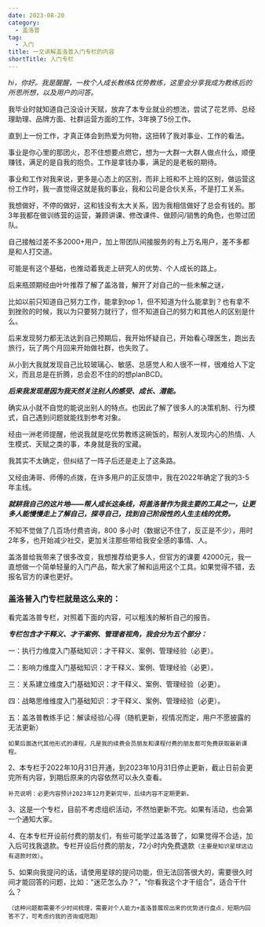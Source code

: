 ```yaml
---
date: 2023-08-20
category:
  - 盖洛普
tag:
  - 入门
title: 一文讲解盖洛普入门专栏的内容
shortTitle: 入门专栏
---
```


*hi，你好。我是醒醒，一枚个人成长教练&优势教练，这里会分享我成为教练后的所思所想，以及用户的问答。*

我毕业时就知道自己没设计天赋，放弃了本专业就业的想法，尝试了花艺师、总经理助理、品牌方面、社群运营方面的工作，3年换了5份工作。

直到上一份工作，才真正体会到热爱为何物，这扭转了我对事业、工作的看法。

事业是你心里的那团火，忍不住想要点燃它，想为一大群一大群人做点什么，顺便赚钱，满足的是自我的抱负。工作是拿钱办事，满足的是老板的期待。

事业和工作对我来说，更多是心态上的区别，而非上班和不上班的区别，做运营这份工作时，我一直觉得这就是我的事业，我和公司是合伙关系，不是打工关系。

我想做好，不停的做好，这和钱没有太大关系，因为我相信做好了总会有钱的。那3年我都在做训练营的运营，兼顾讲课、修改课件、做顾问/销售的角色，也带过团队。

自己接触过差不多2000+用户，加上带团队间接服务的有上万名用户，差不多都是和人打交道。

可能是有这个基础，也推动着我走上研究人的优势、个人成长的路上。

后来瓶颈期经由叶叶推荐了解了盖洛普，解开了对自己的一些未解之谜，

比如以前只知道自己努力工作，能拿到top 1，但不知道为什么能拿到？也有拿不到挫败的时候，我以为只要努力就行了，但不知道自己的努力和其他人的区别是什么。

后来发现努力都无法达到自己预期后，我开始怀疑自己，开始看心理医生，跑出去旅行，玩了两个月回来开始做社群，也失败了。

从小到大我就发现自己比较玻璃心、敏感、总感觉人和人很不一样，很难给人下定义，而且总是在折腾，总会忍不住的的想planBCD。

***后来我发现是因为我天然关注别人的感受、成长、潜能。***

确实从小就不自觉的能说出别人的特点。也因此了解了很多人的决策机制、行为模式，自己遇到问题就能找到参考对象。

经由一洲老师提醒，他说我就是吃优势教练这碗饭的，帮别人发现内心的热情、人生模式、天赋之类的事，本身就是我的宝藏。

我其实不太确定，但纠结了一阵子后还是走上了这条路。

又经由涛哥、师傅的点拨，在许多用户的正反馈中，我在2022年确定了我的3-5年主线。

***就耕我自己的这片地——帮人成长这条线，将盖洛普作为我主要的工具之一，让更多人能慢慢走上了解自己，探寻自己，找到自己阶段性的人生主线的优势。***

不知不觉做了几百场付费咨询，800 多小时（数据记不住了，反正是不少），用时2年多，也开始减少社交，更加关注那些带给我安全感的事情、人。

盖洛普给我带来了很多改变，我想推荐给更多人，但官方的课要 42000元，我一直想做一个简单轻量的入门产品，帮大家了解和运用这个工具。如果觉得不错，去报名官方的课也更好。



### 盖洛普入门专栏就是这么来的：

看完盖洛普专栏，对照着下面的内容，可以粗浅的解析自己的报告。

***专栏包含才干释义、才干案例、管理者视角，我会分为五个部分：***

一：执行力维度入门基础知识：才干释义、案例、管理经验（必更）。

二：影响力维度入门基础知识：才干释义、案例、管理经验（必更）。

三：关系建立维度入门基础知识：才干释义、案例、管理经验（必更）。

四：战略思维维度入门基础知识：才干释义、案例、管理经验（必更）。

五：盖洛普教练手记：解读经验/心得（随机更新，视情况而定，用户不愿披露的无法更新）

`如果后面迭代其他形式的课程，凡是我的续费会员朋友和课程付费的朋友都可免费获取最新课程。`

2、本专栏于2022年10月31日开通，到2023年10月31日停止更新，截止日前会更完所有内容，到期后原来的内容依然可以永久查看。

`补充说明：必更内容预计2023年12月更新完毕，后续内容不定期更新。`

3、这是一个专栏，目前不考虑组织活动，不然怕更新不完。如果有活动，也会第一个通知大家。

4、在本专栏开设前付费的朋友们，有些可能学过盖洛普了，如果觉得不合适，加入后可找我退款。专栏开设后付费的朋友，72小时内免费退款`（主要是知识星球这边有退款时效）`。

5、如果向我提问的话，请使用星球的提问功能，但无法回答很大的，需要很久时间才能回答的问题，比如：“迷茫怎么办？”，“你看我这个才干组合”，适合干什么？

`（这种问题都需要不少时间梳理，需要对个人能力+盖洛普展现出来的优势进行盘点，短期内回答不了，可考虑约我的咨询或陪跑）`